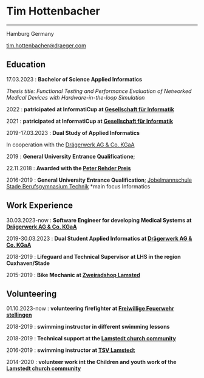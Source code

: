 Tim Hottenbacher
============

-------------------
Hamburg
Germany

tim.hottenbacher@draeger.com

Education
---------

17.03.2023
:   **Bachelor of Science Applied Informatics**

  *Thesis title: Functional Testing and Performance Evaluation of Networked Medical Devices with Hardware-in-the-loop Simulation*

2022
:   **patricipated at InformatiCup at [Gesellschaft für Informatik](https://informaticup.github.io/challenges/abfahrt)**

2021
:   **patricipated at InformatiCup at [Gesellschaft für Informatik](https://informaticup.github.io/challenges/spe-ed)**

2019-17.03.2023
:   **Dual Study of Applied Informatics**

  In cooperation with the [Drägerwerk AG & Co. KGaA](www.draeger.com)

2019
:   **General University Entrance Qualificatione**;

22.11.2018
:   **Awarded with the [Peter Rehder Preis](https://www.jobelmannschule.de/unsere-schule/schulleben/sia-sch%C3%BCler-ingenieur-akademie.html)**

2016-2019
:   **General University Entrance Qualification**; [Jobelmannschule Stade Berufsgymnasium Technik](https://www.jobelmannschule.de/Berufliches-Gymnasium-Technik-Informationstechnik.html)
    *main focus Informatics

Work Experience
----------

30.03.2023-now
:    **Software Engineer for developing Medical Systems at [Drägerwerk AG & Co. KGaA](www.draeger.com)**

2019-30.03.2023
:    **Dual Student Applied Informatics at [Drägerwerk AG & Co. KGaA](www.draeger.com)**

2018-2019
:    **Lifeguard and Technical Supervisor at LHS in the region Cuxhaven/Stade**

2015-2019
:    **Bike Mechanic at [Zweiradshop Lamsted](https://www.zweiradshop-lamstedt.de/)**

Volunteering
----------
01.10.2023-now
:    **volunteering firefighter at [Freiwillige Feuerwehr stellingen](https://ff-stellingen.de/)**

2018-2019
:    **swimming instructor in different swimming lessons**

2018-2019
:    **Technical support at the  [Lamstedt church community](https://www.kk-ch.de/gemeinden/lamstedt/)**

2016-2019
:    **swimming instructor at [TSV Lamstedt](https://www.tsv-lamstedt.de/)**

2014-2020 
:    **volunteer work int the Children and youth work of the
[Lamstedt church community](https://www.kk-ch.de/gemeinden/lamstedt/)**
